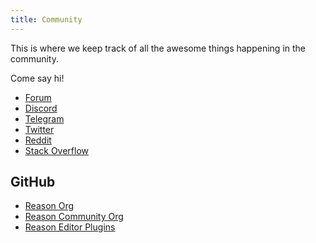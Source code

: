 ```yaml
---
title: Community
---
```


This is where we keep track of all the awesome things happening in the community.

Come say hi!

- [Forum](https://reasonml.chat)
- [Discord](https://discord.gg/reasonml)
- [Telegram](https://t.me/reasonML)
- [Twitter](https://twitter.com/reasonml)
- [Reddit](https://www.reddit.com/r/reasonml/)
- [Stack Overflow](http://stackoverflow.com/questions/tagged/reason)

## GitHub

- [Reason Org](https://github.com/reasonml)
- [Reason Community Org](https://github.com/reasonml-community)
- [Reason Editor Plugins](https://github.com/reasonml-editor)
